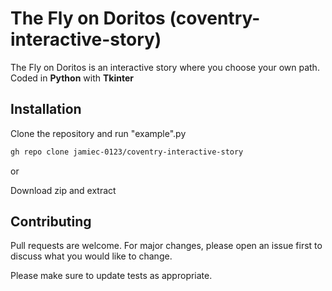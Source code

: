 # The Fly on Doritos (coventry-interactive-story)

The Fly on Doritos is an interactive story where you choose your own path. Coded in **Python** with **Tkinter**

## Installation

Clone the repository and run "example".py

```bash
gh repo clone jamiec-0123/coventry-interactive-story
```
or

Download zip and extract



## Contributing
Pull requests are welcome. For major changes, please open an issue first to discuss what you would like to change.

Please make sure to update tests as appropriate.

